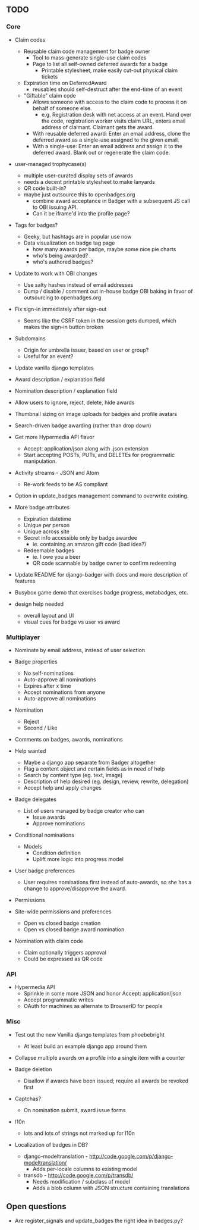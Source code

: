 ## TODO

### Core

* Claim codes
    * Reusable claim code management for badge owner
        * Tool to mass-generate single-use claim codes
        * Page to list all self-owned deferred awards for a badge
            * Printable stylesheet, make easily cut-out physical claim tickets
    * Expiration time on DeferredAward
        * reusables should self-destruct after the end-time of an event
    * "Giftable" claim code
        * Allows someone with access to the claim code to process it on behalf
          of someone else.
          * e.g. Registration desk with net access at an event. Hand over the
            code, registration worker visits claim URL, enters email address of
            claimant. Claimant gets the award.
        * With reusable deferred award: Enter an email address, clone the
          deferred award as a single-use assigned to the given email.
        * With a single-use: Enter an email address and assign it to the
          deferred award. Blank out or regenerate the claim code.

* user-managed trophycase(s)
    * multiple user-curated display sets of awards
    * needs a decent printable stylesheet to make lanyards
    * QR code built-in?
    * maybe just outsource this to openbadges.org
        * combine award acceptance in Badger with a subsequent JS call to OBI
          issuing API.
        * Can it be iframe'd into the profile page?

* Tags for badges?
    * Geeky, but hashtags are in popular use now
    * Data visualization on badge tag page
        * how many awards per badge, maybe some nice pie charts
        * who's being awarded?
        * who's authored badges?

* Update to work with OBI changes
    * Use salty hashes instead of email addresses
    * Dump / disable / comment out in-house badge OBI baking in favor of
      outsourcing to openbadges.org

* Fix sign-in immediately after sign-out
    * Seems like the CSRF token in the session gets dumped, which makes the
      sign-in button broken

* Subdomains
    * Origin for umbrella issuer, based on user or group?
    * Useful for an event?

* Update vanilla django templates

* Award description / explanation field

* Nomination description / explanation field

* Allow users to ignore, reject, delete, hide awards

* Thumbnail sizing on image uploads for badges and profile avatars

* Search-driven badge awarding (rather than drop down)

* Get more Hypermedia API flavor
    * Accept: application/json along with .json extension
    * Start accepting POSTs, PUTs, and DELETEs for programmatic manipulation.

* Activity streams - JSON and Atom
    * Re-work feeds to be AS compliant

* Option in update_badges management command to overwrite existing.

* More badge attributes
    * Expiration datetime
    * Unique per person
    * Unique across site
    * Secret info accessible only by badge awardee
        * ie. containing an amazon gift code (bad idea?)
    * Redeemable badges
        * ie. I owe you a beer
        * QR code scannable by badge owner to confirm redeeming

* Update README for django-badger with docs and more description of features

* Busybox game demo that exercises badge progress, metabadges, etc.

* design help needed
    * overall layout and UI
    * visual cues for badge vs user vs award

### Multiplayer

* Nominate by email address, instead of user selection

* Badge properties
    * No self-nominations
    * Auto-approve all nominations
    * Expires after x time
    * Accept nominations from anyone
    * Auto-approve all nominations

* Nomination
    * Reject
    * Second / Like

* Comments on badges, awards, nominations

* Help wanted
    * Maybe a django app separate from Badger altogether
    * Flag a content object and certain fields as in need of help
    * Search by content type (eg. text, image)
    * Description of help desired (eg. design, review, rewrite, delegation)
    * Accept help and apply changes

* Badge delegates
    * List of users managed by badge creator who can
        * Issue awards
        * Approve nominations

* Conditional nominations
    * Models
        * Condition definition
        * Uplift more logic into progress model

* User badge preferences
    * User requires nominations first instead of auto-awards, so she has a
      change to approve/disapprove the award.

* Permissions

* Site-wide permissions and preferences
    * Open vs closed badge creation
    * Open vs closed badge award nomination

* Nomination with claim code
    * Claim optionally triggers approval
    * Could be expressed as QR code

### API

* Hypermedia API
    * Sprinkle in some more JSON and honor Accept: application/json
    * Accept programmatic writes
    * OAuth for machines as alternate to BrowserID for people

### Misc

* Test out the new Vanilla django templates from phoebebright
    * At least build an example django app around them

* Collapse multiple awards on a profile into a single item with a counter
* Badge deletion
    * Disallow if awards have been issued; require all awards be revoked first
* Captchas?
    * On nomination submit, award issue forms
* l10n
    * lots and lots of strings not marked up for l10n
* Localization of badges in DB?
    * django-modeltranslation - http://code.google.com/p/django-modeltranslation/
        * Adds per-locale columns to existing model
    * transdb - http://code.google.com/p/transdb/
        * Needs modification / subclass of model
        * Adds a blob column with JSON structure containing translations

## Open questions

* Are register_signals and update_badges the right idea in badges.py?

